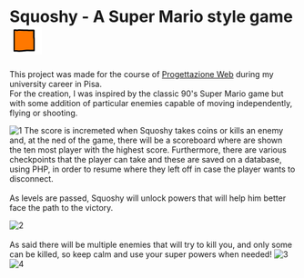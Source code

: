# Squoshy - A Super Mario style game ‎ <img style="transform: rotate(90deg)" height="50" src=".\assets\player\player.png" width="50"/>
This project was made for the course of [Progettazione Web](https://esami.unipi.it/esami2/programma.php?c=33853) during my university career in Pisa.<br>
For the creation, I was inspired by the classic 90's Super Mario game but with some addition of 
particular enemies capable of moving independently, flying or shooting. <br>

![1](https://github.com/gbenedetti22/Squoshy-Game/assets/71440527/92f6d9f6-df8c-4d92-a238-51c530c2a758)
The score is incremeted when Squoshy takes coins or kills an enemy and, at the ned of the game, 
there will be a scoreboard where are shown the ten most player with the highest score.
Furthermore, there are various checkpoints that the player can take and these are saved on a database,
using PHP, in order to resume where they left off in case the player wants to disconnect. <br><br>
As levels are passed, Squoshy will unlock powers that will help him better face the path to the victory.

![2](https://github.com/gbenedetti22/Squoshy-Game/assets/71440527/02e4ed29-224f-4e48-abff-27c766be74f1)<br>
<br>
As said there will be multiple enemies that will try to kill you, and only some can be killed, 
so keep calm and use your super powers when needed!
![3](https://github.com/gbenedetti22/Squoshy-Game/assets/71440527/e3bbbd89-7acd-4cc0-86e8-ce6903ae87e1)
![4](https://github.com/gbenedetti22/Squoshy-Game/assets/71440527/81e1d694-00db-45f3-b9c5-af8d02818bed)
